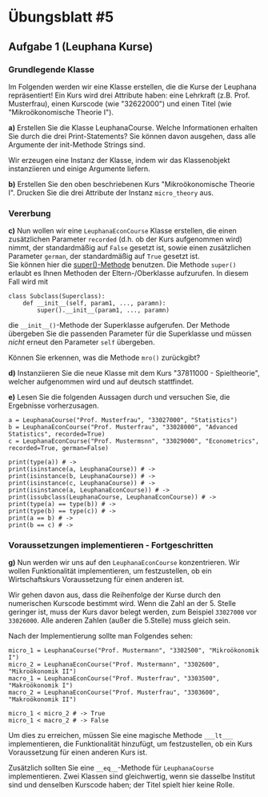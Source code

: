 # Übungsblatt #5

## Aufgabe 1 (Leuphana Kurse)

### Grundlegende Klasse

Im Folgenden werden wir eine Klasse erstellen, die die Kurse der Leuphana repräsentiert! Ein Kurs wird drei Attribute haben: eine Lehrkraft (z.B. Prof. Musterfrau), einen Kurscode (wie "32622000") und einen Titel (wie "Mikroökonomische Theorie I").

**a)** Erstellen Sie die Klasse LeuphanaCourse. Welche Informationen erhalten Sie durch die drei Print-Statements? Sie können davon ausgehen, dass alle Argumente der init-Methode Strings sind. 


Wir erzeugen eine Instanz der Klasse, indem wir das Klassenobjekt instanziieren und einige Argumente liefern. 

**b)** Erstellen Sie den oben beschriebenen Kurs "Mikroökonomische Theorie I". Drucken Sie die drei Attribute der Instanz ```micro_theory``` aus.


### Vererbung

**c)** Nun wollen wir eine ```LeuphanaEconCourse``` Klasse erstellen, die einen zusätzlichen Parameter ```recorded``` (d.h. ob der Kurs aufgenommen wird) nimmt, der standardmäßig auf ```False``` gesetzt ist, sowie einen zusätzlichen Parameter ```german```, der standardmäßig auf ```True``` gesetzt ist. 
<br>
Sie können hier die [super()-Methode](https://realpython.com/python-super/#super-in-single-inheritance) benutzen. Die Methode ```super()``` erlaubt es Ihnen Methoden der Eltern-/Oberklasse aufzurufen. In diesem Fall wird mit 
```
class Subclass(Superclass):
    def __init__(self, param1, ..., paramn):
        super().__init__(param1, ..., paramn)
```
die ```__init__()```-Methode der Superklasse aufgerufen. Der Methode übergeben Sie die passenden Parameter für die Superklasse und müssen *nicht* erneut den Parameter ```self``` übergeben.


Können Sie erkennen, was die Methode ```mro()``` zurückgibt?

**d)** Instanziieren Sie die neue Klasse mit dem Kurs "37811000 - Spieltheorie", welcher aufgenommen wird und auf deutsch stattfindet. 


**e)** Lesen Sie die folgenden Aussagen durch und versuchen Sie, die Ergebnisse vorherzusagen. 
```
a = LeuphanaCourse("Prof. Musterfrau", "33027000", "Statistics")
b = LeuphanaEconCourse("Prof. Musterfrau", "33028000", "Advanced Statistics", recorded=True)
c = LeuphanaEconCourse("Prof. Mustermsnn", "33029000", "Econometrics", recorded=True, german=False)

print(type(a)) # ->
print(isinstance(a, LeuphanaCourse)) # ->
print(isinstance(b, LeuphanaCourse)) # ->
print(isinstance(c, LeuphanaCourse)) # ->
print(isinstance(a, LeuphanaEconCourse)) # ->
print(issubclass(LeuphanaCourse, LeuphanaEconCourse)) # ->
print(type(a) == type(b)) # ->
print(type(b) == type(c)) # ->
print(a == b) # ->
print(b == c) # -> 
```


### Voraussetzungen implementieren - Fortgeschritten

**g)** Nun werden wir uns auf den ```LeuphanaEconCourse``` konzentrieren. Wir wollen Funktionalität implementieren, um festzustellen, ob ein Wirtschaftskurs Voraussetzung für einen anderen ist.

Wir gehen davon aus, dass die Reihenfolge der Kurse durch den numerischen Kurscode bestimmt wird. Wenn die Zahl an der 5. Stelle geringer ist, muss der Kurs davor belegt werden, zum Beispiel ````33027000```` vor ```33026000```. Alle anderen Zahlen (außer die 5.Stelle) muss gleich sein. 

Nach der Implementierung sollte man Folgendes sehen: 
```
micro_1 = LeuphanaCourse("Prof. Mustermann", "3302500", "Mikroökonomik I")
micro_2 = LeuphanaEconCourse("Prof. Mustermann", "3302600", "Mikroökonomik II")
macro_1 = LeuphanaEconCourse("Prof. Musterfrau", "3303500", "Makroökonomik I")
macro_2 = LeuphanaEconCourse("Prof. Musterfrau", "3303600", "Makroökonomik II")

micro_1 < micro_2 # -> True
micro_1 < macro_2 # -> False
```

Um dies zu erreichen, müssen Sie eine magische Methode ```___lt___``` implementieren, die Funktionalität hinzufügt, um festzustellen, ob ein Kurs Voraussetzung für einen anderen Kurs ist. 

Zusätzlich sollten Sie eine ```__eq__```-Methode für ```LeuphanaCourse``` implementieren. Zwei Klassen sind gleichwertig, wenn sie dasselbe Institut sind und denselben Kurscode haben; der Titel spielt hier keine Rolle. 